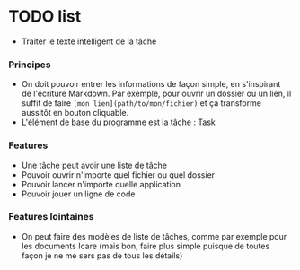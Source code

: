 # TODO list

* Traiter le texte intelligent de la tâche


### Principes

* On doit pouvoir entrer les informations de façon simple, en s'inspirant de l'écriture Markdown. Par exemple, pour ouvrir un dossier ou un lien, il suffit de faire `[mon lien](path/to/mon/fichier)` et ça transforme aussitôt en bouton cliquable.
* L'élément de base du programme est la tâche : Task


### Features

* Une tâche peut avoir une liste de tâche
* Pouvoir ouvrir n'importe quel fichier ou quel dossier
* Pouvoir lancer n'importe quelle application
* Pouvoir jouer un ligne de code

### Features lointaines
* On peut faire des modèles de liste de tâches, comme par exemple pour les documents Icare (mais bon, faire plus simple puisque de toutes façon je ne me sers pas de tous les détails)
